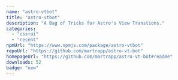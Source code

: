 ```yaml
---
name: "astro-vtbot"
title: "astro-vtbot"
description: "A Bag of Tricks for Astro's View Transtions."
categories:
  - "css+ui"
  - "recent"
npmUrl: "https://www.npmjs.com/package/astro-vtbot"
repoUrl: "https://github.com/martrapp/astro-vt-bot"
homepageUrl: "https://github.com/martrapp/astro-vt-bot#readme"
downloads: 52
badge: "new"
---
```

